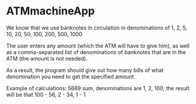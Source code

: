 # ATMmachineApp
We know that we use banknotes in circulation in denominations of
1, 2, 5, 10, 20, 50, 100, 200, 500, 1000

The user enters any amount (which the ATM will have to give him), as well as a comma-separated list of denominations of banknotes that are in the ATM (the amount is not needed).

As a result, the program should give out how many bills of what denomination you need to get the specified amount.

Example of calculations:
5669 sum, denominations are 1, 2, 100; the result will be that 100 - 56, 2 - 34, 1 - 1
